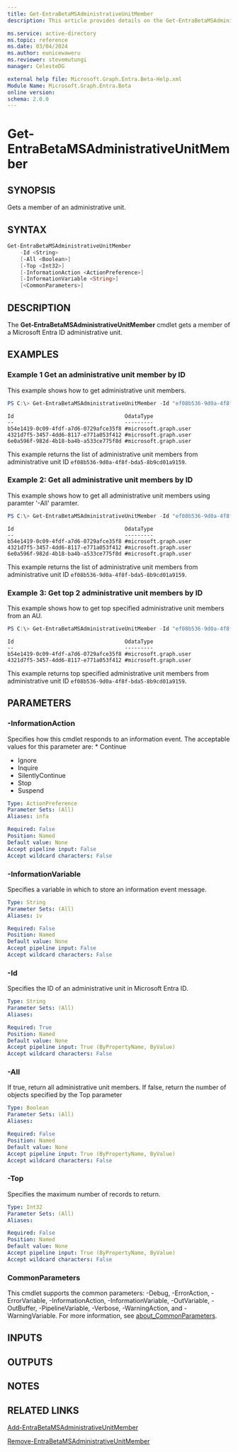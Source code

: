 ```yaml
---
title: Get-EntraBetaMSAdministrativeUnitMember
description: This article provides details on the Get-EntraBetaMSAdministrativeUnitMember command.

ms.service: active-directory
ms.topic: reference
ms.date: 03/04/2024
ms.author: eunicewaweru
ms.reviewer: stevemutungi
manager: CelesteDG

external help file: Microsoft.Graph.Entra.Beta-Help.xml
Module Name: Microsoft.Graph.Entra.Beta
online version:
schema: 2.0.0
---
```


# Get-EntraBetaMSAdministrativeUnitMember

## SYNOPSIS
Gets a member of an administrative unit.

## SYNTAX

```powershell
Get-EntraBetaMSAdministrativeUnitMember 
    -Id <String> 
    [-All <Boolean>] 
    [-Top <Int32>] 
    [-InformationAction <ActionPreference>] 
    [-InformationVariable <String>] 
    [<CommonParameters>]
```

## DESCRIPTION
The **Get-EntraBetaMSAdministrativeUnitMember** cmdlet gets a member of a Microsoft Entra ID administrative unit.

## EXAMPLES

### Example 1 Get an administrative unit member by ID
This example shows how to get administrative unit members.

```powershell
PS C:\> Get-EntraBetaMSAdministrativeUnitMember -Id "ef08b536-9d0a-4f8f-bda5-8b9cd01a9159"
```

```output
Id                                   OdataType
--                                   ---------
b54e1419-0c09-4fdf-a7d6-0729afce35f8 #microsoft.graph.user
4321d7f5-3457-4dd6-8117-e771a053f412 #microsoft.graph.user
6e0a596f-982d-4b18-ba4b-a533ce775f8d #microsoft.graph.user
```

This example returns the list of administrative unit members from administrative unit ID ```ef08b536-9d0a-4f8f-bda5-8b9cd01a9159```.

### Example 2: Get all administrative unit members by ID
This example shows how to get all administrative unit members using paramter '-All' paramter.

```powershell
PS C:\> Get-EntraBetaMSAdministrativeUnitMember -Id "ef08b536-9d0a-4f8f-bda5-8b9cd01a9159" -All $true
```

```output
Id                                   OdataType
--                                   ---------
b54e1419-0c09-4fdf-a7d6-0729afce35f8 #microsoft.graph.user
4321d7f5-3457-4dd6-8117-e771a053f412 #microsoft.graph.user
6e0a596f-982d-4b18-ba4b-a533ce775f8d #microsoft.graph.user
```

This example returns the list of administrative unit members from administrative unit ID ```ef08b536-9d0a-4f8f-bda5-8b9cd01a9159```.

### Example 3: Get top 2 administrative unit members by ID
This example shows how to get top specified administrative unit members from an AU.

```powershell
PS C:\> Get-EntraBetaMSAdministrativeUnitMember -Id "ef08b536-9d0a-4f8f-bda5-8b9cd01a9159" -All $false -Top 2
```

```output
Id                                   OdataType
--                                   ---------
b54e1419-0c09-4fdf-a7d6-0729afce35f8 #microsoft.graph.user
4321d7f5-3457-4dd6-8117-e771a053f412 #microsoft.graph.user
```

This example returns top specified administrative unit members from administrative unit ID ```ef08b536-9d0a-4f8f-bda5-8b9cd01a9159```.

## PARAMETERS

### -InformationAction
Specifies how this cmdlet responds to an information event.
The acceptable values for this parameter are: * Continue

* Ignore
* Inquire
* SilentlyContinue
* Stop
* Suspend

```yaml
Type: ActionPreference
Parameter Sets: (All)
Aliases: infa

Required: False
Position: Named
Default value: None
Accept pipeline input: False
Accept wildcard characters: False
```

### -InformationVariable
Specifies a variable in which to store an information event message.

```yaml
Type: String
Parameter Sets: (All)
Aliases: iv

Required: False
Position: Named
Default value: None
Accept pipeline input: False
Accept wildcard characters: False
```

### -Id
Specifies the ID of an administrative unit in Microsoft Entra ID.

```yaml
Type: String
Parameter Sets: (All)
Aliases:

Required: True
Position: Named
Default value: None
Accept pipeline input: True (ByPropertyName, ByValue)
Accept wildcard characters: False
```

### -All
If true, return all administrative unit members.
If false, return the number of objects specified by the Top parameter

```yaml
Type: Boolean
Parameter Sets: (All)
Aliases:

Required: False
Position: Named
Default value: None
Accept pipeline input: True (ByPropertyName, ByValue)
Accept wildcard characters: False
```

### -Top
Specifies the maximum number of records to return.

```yaml
Type: Int32
Parameter Sets: (All)
Aliases:

Required: False
Position: Named
Default value: None
Accept pipeline input: True (ByPropertyName, ByValue)
Accept wildcard characters: False
```

### CommonParameters
This cmdlet supports the common parameters: -Debug, -ErrorAction, -ErrorVariable, -InformationAction, -InformationVariable, -OutVariable, -OutBuffer, -PipelineVariable, -Verbose, -WarningAction, and -WarningVariable. For more information, see [about_CommonParameters](http://go.microsoft.com/fwlink/?LinkID=113216).

## INPUTS

## OUTPUTS

## NOTES

## RELATED LINKS

[Add-EntraBetaMSAdministrativeUnitMember](Add-EntraBetaMSAdministrativeUnitMember.md)

[Remove-EntraBetaMSAdministrativeUnitMember](Remove-EntraBetaMSAdministrativeUnitMember.md)

